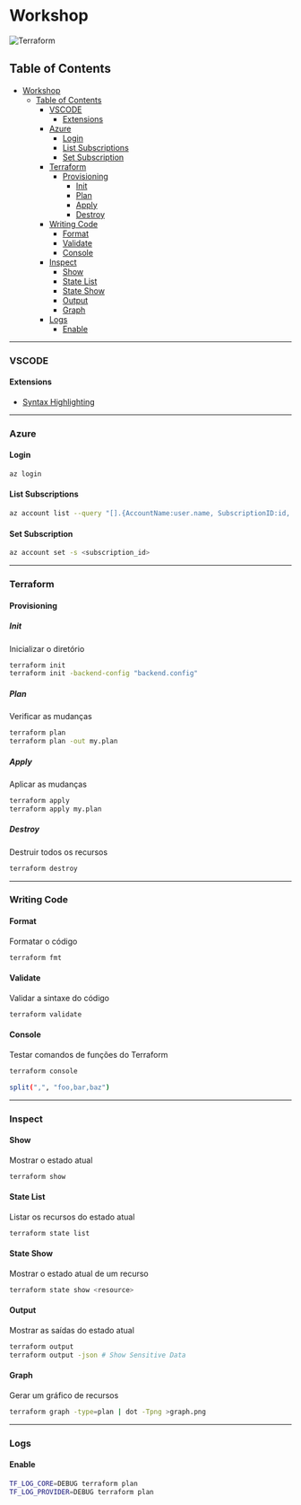 # Workshop

![Terraform](https://upload.wikimedia.org/wikipedia/commons/thumb/0/04/Terraform_Logo.svg/2560px-Terraform_Logo.svg.png)

## Table of Contents
- [Workshop](#workshop)
  - [Table of Contents](#table-of-contents)
    - [VSCODE](#vscode)
      - [Extensions](#extensions)
    - [Azure](#azure)
      - [Login](#login)
      - [List Subscriptions](#list-subscriptions)
      - [Set Subscription](#set-subscription)
    - [Terraform](#terraform)
      - [Provisioning](#provisioning)
        - [Init](#init)
        - [Plan](#plan)
        - [Apply](#apply)
        - [Destroy](#destroy)
    - [Writing Code](#writing-code)
      - [Format](#format)
      - [Validate](#validate)
      - [Console](#console)
    - [Inspect](#inspect)
      - [Show](#show)
      - [State List](#state-list)
      - [State Show](#state-show)
      - [Output](#output)
      - [Graph](#graph)
    - [Logs](#logs)
      - [Enable](#enable)


---

### VSCODE

#### Extensions
- [Syntax Highlighting](https://marketplace.visualstudio.com/items?itemName=hashicorp.terraform)

---

### Azure

#### Login
```sh
az login
```

#### List Subscriptions
```sh
az account list --query "[].{AccountName:user.name, SubscriptionID:id, IsDefault:isDefault}" --output table
```

#### Set Subscription
```sh
az account set -s <subscription_id>
```

---

### Terraform

#### Provisioning

##### Init
Inicializar o diretório
```sh
terraform init
terraform init -backend-config "backend.config"
```

##### Plan
Verificar as mudanças
```sh
terraform plan
terraform plan -out my.plan
```

##### Apply
Aplicar as mudanças
```sh
terraform apply
terraform apply my.plan
```

##### Destroy
Destruir todos os recursos
```sh
terraform destroy
```

---

### Writing Code

#### Format
Formatar o código
```sh
terraform fmt
```

#### Validate
Validar a sintaxe do código
```sh
terraform validate
```

#### Console
Testar comandos de funções do Terraform
```sh
terraform console

split(",", "foo,bar,baz")
```

---

### Inspect

#### Show
Mostrar o estado atual
```sh
terraform show
```

#### State List
Listar os recursos do estado atual
```sh
terraform state list
```

#### State Show
Mostrar o estado atual de um recurso
```sh
terraform state show <resource>
```

#### Output
Mostrar as saídas do estado atual
```sh
terraform output
terraform output -json # Show Sensitive Data
```

#### Graph
Gerar um gráfico de recursos
```sh
terraform graph -type=plan | dot -Tpng >graph.png
```

---

### Logs

#### Enable

```sh
TF_LOG_CORE=DEBUG terraform plan
TF_LOG_PROVIDER=DEBUG terraform plan
```
